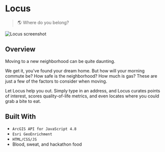 # Locus
> 🌎 Where do you belong?

<img src="https://image.ibb.co/nF8Og8/screencapture_patricktumbucon_locus_results_html_2018_07_24_10_24_16.png" alt="Locus screenshot">

## Overview

Moving to a new neighborhood can be quite daunting.

We get it, you've found your dream home. But how will your morning commute be? How safe is the neighborhood? How much is gas? These are just a few of the factors to consider when moving.

Let Locus help you out. Simply type in an address, and Locus curates points of interest, scores quality-of-life metrics, and even locates where you could grab a bite to eat.

## Built With

- `ArcGIS API for JavaScript 4.8`
- `Esri GeoEnrichment`
- `HTML/CSS/JS`
- Blood, sweat, and hackathon food
